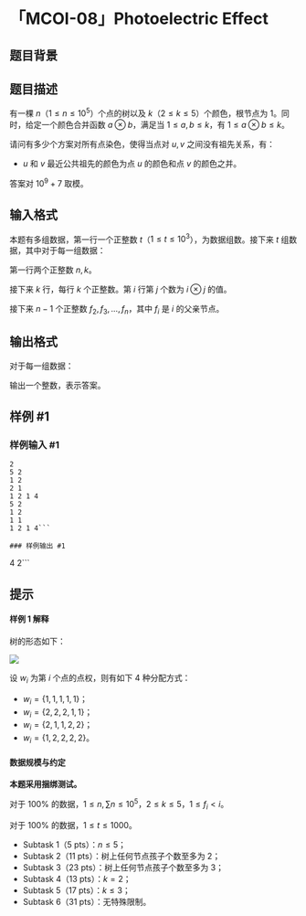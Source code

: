 # 「MCOI-08」Photoelectric Effect

## 题目背景



## 题目描述

有一棵 $n$（$1\le n\le 10^5$）个点的树以及 $k$（$2\le k\le 5$）个颜色，根节点为 $1$。同时，给定一个颜色合并函数 $a\otimes b$，满足当 $1\le a,b\le k$，有 $1\le a\otimes b\le k$。

请问有多少个方案对所有点染色，使得当点对 $u,v$ 之间没有祖先关系，有：

 - $u$ 和 $v$ 最近公共祖先的颜色为点 $u$ 的颜色和点 $v$ 的颜色之并。

答案对 $10^9+7$ 取模。


## 输入格式

本题有多组数据，第一行一个正整数 $t$（$1\le t\le 10^3$），为数据组数。接下来 $t$ 组数据，其中对于每一组数据：

第一行两个正整数 $n,k$。  

接下来 $k$ 行，每行 $k$ 个正整数。第 $i$ 行第 $j$ 个数为 $i\otimes j$ 的值。

接下来 $n-1$ 个正整数 $f_2,f_3,\dots,f_n$，其中 $f_i$ 是 $i$ 的父亲节点。

## 输出格式

对于每一组数据：

输出一个整数，表示答案。

## 样例 #1

### 样例输入 #1
```
2
5 2
1 2
2 1
1 2 1 4
5 2
1 2
1 1
1 2 1 4```

### 样例输出 #1

```
4
2```

## 提示

#### 样例 1 解释

树的形态如下：

![](https://cdn.luogu.com.cn/upload/image_hosting/twht22a6.png)

设 $w_i$ 为第 $i$ 个点的点权，则有如下 $4$ 种分配方式：

- $w_i=\{1,1,1,1,1\}$；
- $w_i=\{2,2,2,1,1\}$；
- $w_i=\{2,1,1,2,2\}$；
- $w_i=\{1,2,2,2,2\}$。

#### 数据规模与约定

**本题采用捆绑测试。**

对于 $100\%$ 的数据，$1\le n,\sum n\le10^5$，$2\le k\le 5$，$1\le f_i<i$。

对于 $100\%$ 的数据，$1\le t\le 1000$。

 - Subtask 1（5 pts）：$n\le5$；
 - Subtask 2（11 pts）：树上任何节点孩子个数至多为 $2$；
 - Subtask 3（23 pts）：树上任何节点孩子个数至多为 $3$；
 - Subtask 4（13 pts）：$k=2$；
 - Subtask 5（17 pts）：$k\le3$； 
 - Subtask 6（31 pts）：无特殊限制。
